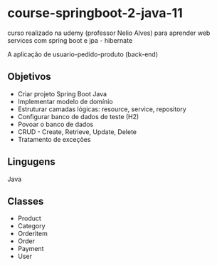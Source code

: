 # course-springboot-2-java-11
curso realizado na udemy (professor Nelio Alves) 
para aprender web services com spring boot e jpa - hibernate

A aplicação de usuario-pedido-produto (back-end)

## Objetivos
- Criar projeto Spring Boot Java
- Implementar modelo de domínio
- Estruturar camadas lógicas: resource, service, repository
- Configurar banco de dados de teste (H2)
- Povoar o banco de dados
- CRUD - Create, Retrieve, Update, Delete
- Tratamento de exceções

## Lingugens
Java

## Classes
- Product
- Category
- Orderitem
- Order
- Payment
- User
